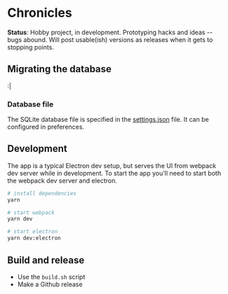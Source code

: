 # Chronicles

**Status**: Hobby project, in development. Prototyping hacks and ideas -- bugs abound. Will post usable(ish) versions as releases when it gets to stopping points. 


## Migrating the database
:|

### Database file
The SQLite database file is specified in the [settings.json](https://github.com/nathanbuchar/electron-settings) file. It can be configured in preferences. 

## Development
The app is a typical Electron dev setup, but serves the UI from webpack dev server while in development. To start the app you'll need to start both the webpack dev server and electron.

```bash
# install dependencies
yarn

# start webpack
yarn dev

# start electron
yarn dev:electron
```

## Build and release

- Use the `build.sh` script
- Make a Github release

